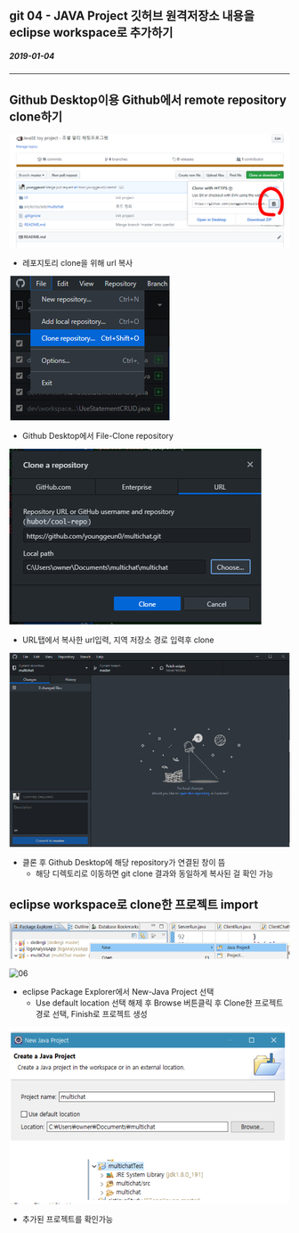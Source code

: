 ## git 04 - JAVA Project 깃허브 원격저장소 내용을 eclipse workspace로 추가하기

##### 2019-01-04

---

## Github Desktop이용 Github에서 remote repository clone하기

![01](https://github.com/younggeun0/TIL/blob/master/git/basic/img/04/01.png?raw=true)

* 레포지토리 clone을 위해 url 복사

![02](https://github.com/younggeun0/TIL/blob/master/git/basic/img/04/02.png?raw=true)

* Github Desktop에서 File-Clone repository 

![03](https://github.com/younggeun0/TIL/blob/master/git/basic/img/04/03.png?raw=true)

* URL탭에서 복사한 url입력, 지역 저장소 경로 입력후 clone

![04](https://github.com/younggeun0/TIL/blob/master/git/basic/img/04/04.png?raw=true)

* 클론 후 Github Desktop에 해당 repository가 연결된 창이 뜸
    * 해당 디렉토리로 이동하면 git clone 결과와 동일하게 복사된 걸 확인 가능

## eclipse workspace로 clone한 프로젝트 import

![05](https://github.com/younggeun0/TIL/blob/master/git/basic/img/04/05.png?raw=true)

![06](https://github.com/younggeun0/TIL/blob/master/git/basic/img/04/06.png?raw=true)

* eclipse Package Explorer에서 New-Java Project 선택
    * Use default location 선택 해제 후 Browse 버튼클릭 후 Clone한 프로젝트 경로 선택, Finish로 프로젝트 생성

![07](https://github.com/younggeun0/TIL/blob/master/git/basic/img/04/07.png?raw=true)

* 추가된 프로젝트를 확인가능



